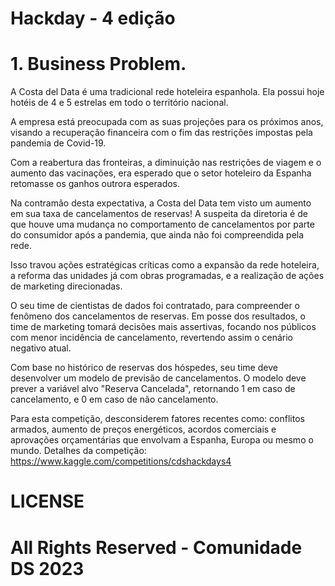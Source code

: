 # Hackday - 4 edição

# 1. Business Problem.
A Costa del Data é uma tradicional rede hoteleira espanhola. Ela possui hoje hotéis de 4 e 5 estrelas em todo o território nacional.

A empresa está preocupada com as suas projeções para os próximos anos, visando a recuperação financeira com o fim das restrições impostas pela pandemia de Covid-19.

Com a reabertura das fronteiras, a diminuição nas restrições de viagem e o aumento das vacinações, era esperado que o setor hoteleiro da Espanha retomasse os ganhos outrora esperados.

Na contramão desta expectativa, a Costa del Data tem visto um aumento em sua taxa de cancelamentos de reservas! A suspeita da diretoria é de que houve uma mudança no comportamento de cancelamentos por parte do consumidor após a pandemia, que ainda não foi compreendida pela rede.

Isso travou ações estratégicas críticas como a expansão da rede hoteleira, a reforma das unidades já com obras programadas, e a realização de ações de marketing direcionadas.

O seu time de cientistas de dados foi contratado, para compreender o fenômeno dos cancelamentos de reservas. Em posse dos resultados, o time de marketing tomará decisões mais assertivas, focando nos públicos com menor incidência de cancelamento, revertendo assim o cenário negativo atual.

Com base no histórico de reservas dos hóspedes, seu time deve desenvolver um modelo de previsão de cancelamentos. O modelo deve prever a variável alvo "Reserva Cancelada", retornando 1 em caso de cancelamento, e 0 em caso de não cancelamento.

Para esta competição, desconsiderem fatores recentes como: conflitos armados, aumento de preços energéticos, acordos comerciais e aprovações orçamentárias que envolvam a Espanha, Europa ou mesmo o mundo.
Detalhes da competição: https://www.kaggle.com/competitions/cdshackdays4

# LICENSE

# All Rights Reserved - Comunidade DS 2023
